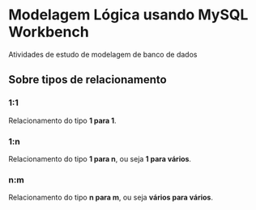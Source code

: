 # Modelagem Lógica usando MySQL Workbench

 Atividades de estudo de modelagem de banco de dados

 ## Sobre tipos de relacionamento

 ### 1:1

 Relacionamento do tipo **1 para 1**.

 ### 1:n

 Relacionamento do tipo **1 para n**, ou seja **1 para vários**.

 ### n:m

 Relacionamento do tipo **n para m**, ou seja **vários para vários**.